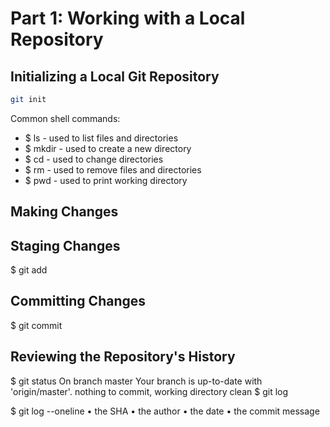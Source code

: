 # Part 1: Working with a Local Repository

## Initializing a Local Git Repository

```bash
git init
```
Common shell commands:
- $ ls - used to list files and directories
- $ mkdir - used to create a new directory
- $ cd - used to change directories
- $ rm - used to remove files and directories
- $ pwd - used to print working directory

## Making Changes

## Staging Changes

$ git add

## Committing Changes

$ git commit

## Reviewing the Repository's History

$ git status
On branch master
Your branch is up-to-date with 'origin/master'.
nothing to commit, working directory clean
$ git log

$ git log --oneline
• the SHA 
• the author 
• the date
• the commit message
